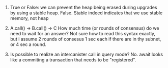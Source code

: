 1. True or False: we can prevent the heap being erased during upgrades by using a stable heap.
False. Stable indeed indicates that we use stable memory, not heap

2. A.call() -> B.call() -> C How much time (or rounds of consensus) do we need to wait for an answer?
Not sure how to read this syntax exactly, but i assume 2 rounds of consesus 1 sec each if there are in thy subnet, or 4 sec a round.

3. Is possible to realize an intercanister call in query mode?
No. await looks like a commiting a transaction that needs to be "registered".